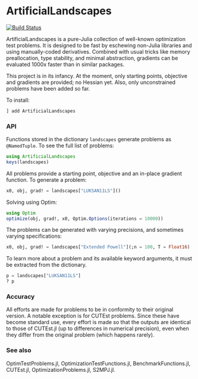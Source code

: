 # ArtificialLandscapes

[![Build Status](https://github.com/NicolasL-S/ArtificialLandscapes.jl/actions/workflows/CI.yml/badge.svg?branch=main)](https://github.com/NicolasL-S/ArtificialLandscapes.jl/actions/workflows/CI.yml?query=branch%3Amain)

ArtificialLandscapes is a pure-Julia collection of well-known optimization test problems. It is designed to be fast by eschewing non-Julia libraries and using manually-coded derivatives. Combined with usual tricks like memory preallocation, type stability, and minimal abstraction, gradients can be evaluated 1000x faster than in similar packages.

This project is in its infancy. At the moment, only starting points, objective and gradients are provided; no Hessian yet. Also, only unconstrained problems have been added so far.

To install:
```Julia
] add ArtificialLandscapes
```

### API
Functions stored in the dictionary ``landscapes`` generate problems as ``@NamedTuple``.  To see the full list of problems:
```Julia
using ArtificialLandscapes
keys(landscapes)
```
All problems provide a starting point, objective and an in-place gradient function. To generate a problem:
```Julia
x0, obj, grad! = landscapes["LUKSAN11LS"]()
```
Solving using Optim:
```Julia
using Optim
optimize(obj, grad!, x0, Optim.Options(iterations = 10000))
```
The problems can be generated with varying precisions, and sometimes varying specifications:
```Julia
x0, obj, grad! = landscapes["Extended Powell"](;n = 100, T = Float16)
```
To learn more about a problem and its available keyword arguments, it must be extracted from the dictionary.
```Julia
p = landscapes["LUKSAN11LS"]
? p
```
### Accuracy

All efforts are made for problems to be in conformity to their original version. A notable exception is for CUTEst problems. Since these have become standard use, every effort is made so that the outputs are identical to those of CUTEst.jl (up to differences in numerical precision), even when they differ from the original problem (which happens rarely). 

### See also

OptimTestProblems.jl, OptimizationTestFunctions.jl, BenchmarkFunctions.jl, CUTEst.jl, OptimizationProblems.jl, S2MPJ.jl.